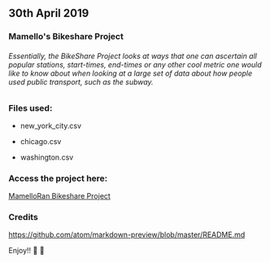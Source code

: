 ## 30th April 2019

### Mamello's Bikeshare Project

###### Essentially, the *BikeShare Project* looks at ways that one can ascertain all popular stations, start-times, end-times or any other cool metric one would like to know about when looking at a large set of data about how people used public transport, such as the subway.


### Files used:
- new_york_city.csv

- chicago.csv

- washington.csv

### Access the project here:
[MamelloRan Bikeshare Project](https://github.com/MamelloRan/pdsnd_github)

### Credits
https://github.com/atom/markdown-preview/blob/master/README.md

Enjoy!! :tada: :tada:

